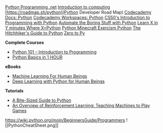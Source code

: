 [Python Programming .net](https://pythonprogramming.net/)
[Introduction to computing](https://www.davidjoyner.net/b/wp-content/uploads/2017/03/Joyner_IntroductiontoComputing_1stEdition.pdf)
[https://roadmap.sh/python](Python Developer Road Map)
[Codecademy Docs: Python](https://www.codecademy.com/resources/docs/python)
[Codecademy Workspaces: Python](https://www.codecademy.com/workspaces/new)
[CS50's Introduction to Programming with Python](https://learning.edx.org/course/course-v1:HarvardX+CS50P+Python/block-v1:HarvardX+CS50P+Python+type@sequential+block@5c4566382df54814ba604df6369ca2fc/block-v1:HarvardX+CS50P+Python+type@vertical+block@a1450ed5620843fe9fd548156a385d26)
[Automate the Boring Stuff with Python](http://automatetheboringstuff.com/#toc)
[Learn X in Y minutes Where X=Python](https://learnxinyminutes.com/docs/python/)
[Python Minecraft ](https://stoneskin.github.io/python-minecraft/)
[Exercism Python](https://exercism.org/tracks/python)
[The Hitchhiker's Guide to Python](https://docs.python-guide.org/)
[Zero to Py](https://drive.google.com/file/d/1wilWhCEPgzgvWrBBc6ikXr3wNaav4J1u/view)

**Complete Courses** 
-   [Python 101 – Introduction to Programming](https://academy.zenva.com/product/python-101-introduction-to-programming/?zva_src=stackskills)
-   [Python Basics in 1 HOUR](https://youtu.be/sLB9u5pk1ho)

**eBooks**
-   [Machine Learning For Human Beings](https://pythonmachinelearning.pro/free-ebook-machine-learning-for-human-beings/)
-   [Deep Learning with Python for Human Beings](https://pythonmachinelearning.pro/free-ebook-deep-learning-with-python/)

**Tutorials** 
-   [A Bite-Sized Guide to Python](https://pythonmachinelearning.pro/bite-size-python-tutorial/)
-   [An Overview of Reinforcement Learning: Teaching Machines to Play Games](https://pythonmachinelearning.pro/an-overview-of-reinforcement-learning-teaching-machines-to-play-games/)

https://wiki.python.org/moin/BeginnersGuide/Programmers
![[PythonCheatSheet.png]]





